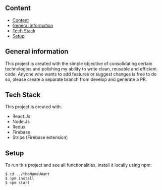 ## Content
- [Content](#content)
- [General information](#general-information)
- [Tech Stack](#tech-stack)
- [Setup](#setup)
## General information
This project is created with the simple objective of consolidating certain technologies and polishing my ability to write clean, reusable and efficient code. Anyone who wants to add features or suggest changes is free to do so, please create a separate branch from develop and generate a PR.

## Tech Stack
This project is created with:
* React.Js
* Node.Js
* Redux
* Firebase
* Stripe (Firebase extension)

## Setup
To run this project and see all functionalities, install it locally using npm:

```
$ cd ../theNameUWant
$ npm install
$ npm start
```
